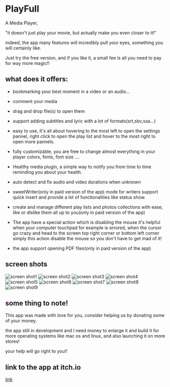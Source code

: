 # PlayFull
A Media Player,

"it doesn't just play your movie, but actually make you even closer to it!"

indeed, the app many features will incredibly pull your eyes, something you will certainly like.

Just try the free version, and if you like it, a small fee is all you need to pay for way more magic!!

 ## what does it offers:
- bookmarking your best moment in a video or an audio...

 - comment your media

 - drag and drop file(s) to open them

 - support adding subtitles and lyric with a lot of formats(srt,sbv,ssa...)

 - easy to use, it's all about hovering to the most left to open the settings pannel, right click to open the play list and hover to the most right to open more pannels.

 - fully customizable, you are free to change almost everything in your player colors, fonts, font size ....

- Healthy media plugin, a simple way to notify you from time to time reminding you about your health.

 - auto detect and fix audio and video durations  when unknown

- sweetWriter(only in paid version of the app) mode for writers support quick insert and provide a lot of functionalities like status show.

 - create and manage different play lists and photos collections with ease, like or dislike them all up to you(only in paid version of the app)

- The app have a special action which is disabling the mouse it's helpful when your computer touchpad for example is errored, when the cursor go crazy and head to the screen top right corner or bottom left corner simply this action disable the mouse so you don't have to get mad of it!

- the app support opening PDF files(only in paid version of the app)

## screen shots
![screen shot1](assets/imo1.jpg)
![screen shot2](assets/imo2.jpg)
![screen shot3](assets/imo3.jpg)
![screen shot4](assets/imo4.jpg)
![screen shot5](assets/imo5.jpg)
![screen shot6](assets/imo6.jpg)
![screen shot7](assets/imo7.jpg)
![screen shot8](assets/imo8.jpg)
![screen shot9](assets/imo9.jpg)


## some thing to note!
This app was made with love for you, consider helping us by donating some of your money.

 the app still in development and I need money to enlarge it and build it for more operating systems like mac os and linux, and also launching it on more stores! 
 
your help will go right to you!!

## link to the app at itch.io
[link](https://josephneji.itch.io/playfullapp)
